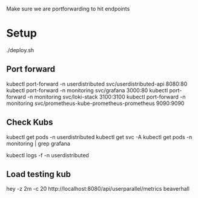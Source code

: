 Make sure we are portforwarding to hit endpoints

# Setup

./deploy.sh

## Port forward

kubectl port-forward -n userdistributed svc/userdistributed-api 8080:80
kubectl port-forward -n monitoring svc/grafana 3000:80
kubectl port-forward -n monitoring svc/loki-stack 3100:3100
kubectl port-forward -n monitoring svc/prometheus-kube-prometheus-prometheus 9090:9090

## Check Kubs

kubectl get pods -n userdistributed
kubectl get svc -A
kubectl get pods -n monitoring | grep grafana

kubectl logs -f <userdistributed-api-pods> -n userdistributed

## Load testing kub

hey -z 2m -c 20 http://localhost:8080/api/userparallel/metrics
beaverhall
